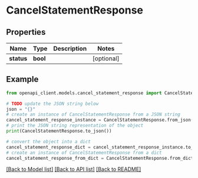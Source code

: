 # CancelStatementResponse


## Properties

Name | Type | Description | Notes
------------ | ------------- | ------------- | -------------
**status** | **bool** |  | [optional] 

## Example

```python
from openapi_client.models.cancel_statement_response import CancelStatementResponse

# TODO update the JSON string below
json = "{}"
# create an instance of CancelStatementResponse from a JSON string
cancel_statement_response_instance = CancelStatementResponse.from_json(json)
# print the JSON string representation of the object
print(CancelStatementResponse.to_json())

# convert the object into a dict
cancel_statement_response_dict = cancel_statement_response_instance.to_dict()
# create an instance of CancelStatementResponse from a dict
cancel_statement_response_from_dict = CancelStatementResponse.from_dict(cancel_statement_response_dict)
```
[[Back to Model list]](../README.md#documentation-for-models) [[Back to API list]](../README.md#documentation-for-api-endpoints) [[Back to README]](../README.md)


